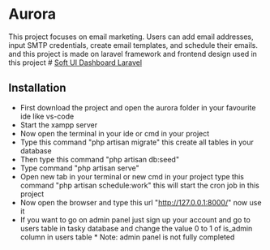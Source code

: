 # Aurora
This project focuses on email marketing. Users can add email addresses, input SMTP credentials, create email templates, and schedule their emails. and this project is made on laravel framework
and frontend design used in this project # [Soft UI Dashboard Laravel](https://www.creative-tim.com/product/soft-ui-dashboard-laravel)

## Installation
* First download the project and open the aurora folder in your favourite ide like vs-code
* Start the xampp server
* Now open the terminal in your ide or cmd in your project
* Type this command "php artisan migrate" this create all tables in your database
* Then type this command "php artisan db:seed"
* Type command "php artisan serve"
* Open new tab in your terminal or new cmd in your project type this command "php artisan schedule:work" this will start the cron job in this project
* Now open the browser and type this url "http://127.0.0.1:8000/" now use it
* If you want to go on admin panel just sign up your account and go to users table in tasky database and change the value 0 to 1 of is_admin column in users table * Note: admin panel is not fully completed
